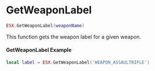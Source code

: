 # GetWeaponLabel

```lua
ESX.GetWeaponLabel(weaponName)
```

This function gets the weapon label for a given weapon.

#### GetWeaponLabel Example

```lua
local label = ESX.GetWeaponLabel('WEAPON_ASSAULTRIFLE')
```
